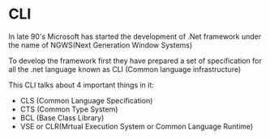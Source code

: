 # CLI

In late 90's Microsoft has started the development of .Net framework under the name 
of NGWS(Next Generation Window Systems) 

To develop the framework first they have prepared a set of specification for all the .net 
language known as CLI (Common language infrastructure) 

This CLI talks about 4 important things in it: 

* CLS (Common Language Specification) 
* CTS (Common Type System) 
* BCL (Base Class Library) 
* VSE or CLR(MrtuaI Execution System or Common Language Runtime)

